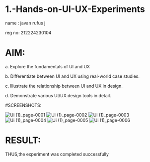 # 1.-Hands-on-UI-UX-Experiments
name : javan rufus j

reg no: 212224230104

# AIM:

a. Explore the fundamentals of UI and UX

b. Differentiate between UI and UX using real-world case studies.

c. Illustrate the relationship between UI and UX in design.

d. Demonstrate various UI/UX design tools in detail.


#SCREENSHOTS:

![Ui  (1)_page-0001](https://github.com/user-attachments/assets/3175f65a-f988-4cac-96f1-3a81783c8210)
![Ui  (1)_page-0002](https://github.com/user-attachments/assets/e0b404a6-7c98-45c5-b05d-7e999bb5e1b0)
![Ui  (1)_page-0003](https://github.com/user-attachments/assets/3e1d1be6-f306-4a0e-958b-2245aaf1e494)
![Ui  (1)_page-0004](https://github.com/user-attachments/assets/98d0d65b-6c06-4679-9728-88f872d19779)
![Ui  (1)_page-0005](https://github.com/user-attachments/assets/5504911d-3d0d-49bc-9c8a-c9b8286f2f8d)
![Ui  (1)_page-0006](https://github.com/user-attachments/assets/e616c594-74f1-4852-bfc5-3235b86546c8)

# RESULT:

THUS,the experiment was completed successfully
